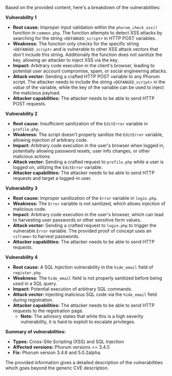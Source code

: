 Based on the provided content, here's a breakdown of the vulnerabilities:

**Vulnerability 1**
*   **Root cause:** Improper input validation within the `phorum_check_xss()` function in `common.php`. The function attempts to detect XSS attacks by searching for the string `<DEFANGED_script>` in HTTP POST variables.
*   **Weakness:** The function only checks for the specific string `<DEFANGED_script>` and is vulnerable to other XSS attack vectors that don't include this string. Additionally the function does not sanitize the key, allowing an attacker to inject XSS via the key.
*   **Impact:** Arbitrary code execution in the client's browser, leading to potential user account compromise, spam, or social engineering attacks.
*  **Attack vector:** Sending a crafted HTTP POST variable to any Phorum script. The attacker needs to include the string `<DEFANGED_script>` in the *value* of the variable, while the key of the variable can be used to inject the malicious payload.
*   **Attacker capabilities:** The attacker needs to be able to send HTTP POST requests.

**Vulnerability 2**
*   **Root cause:** Insufficient sanitization of the `EditError` variable in `profile.php`.
*   **Weakness:** The script doesn't properly sanitize the `EditError` variable, allowing injection of arbitrary code.
*   **Impact:** Arbitrary code execution in the user's browser when logged in, potentially allowing password resets, user info changes, or other malicious actions.
*   **Attack vector:** Sending a crafted request to `profile.php` while a user is logged on, utilizing the `EditError` variable.
*   **Attacker capabilities:**  The attacker needs to be able to send HTTP requests and target a logged-in user.

**Vulnerability 3**
*   **Root cause:** Improper sanitization of the `Error` variable in `login.php`.
*   **Weakness:** The `Error` variable is not sanitized, which allows injection of malicious code.
*   **Impact:** Arbitrary code execution in the user's browser, which can lead to harvesting user passwords or other sensitive form values.
*   **Attack vector:** Sending a crafted request to `login.php` to trigger the vulnerable `Error` variable. The provided proof of concept uses an `<iframe>` to harvest passwords.
*   **Attacker capabilities:**  The attacker needs to be able to send HTTP requests.

**Vulnerability 4**
*   **Root cause:** A SQL Injection vulnerability in the `hide_email` field of `register.php`.
*   **Weakness:** The `hide_email` field is not properly sanitized before being used in a SQL query.
*  **Impact:** Potential execution of arbitrary SQL commands.
*   **Attack vector:** Injecting malicious SQL code via the `hide_email` field during registration.
*   **Attacker capabilities:** The attacker needs to be able to send HTTP requests to the registration page.
    *   **Note:** The advisory states that while this is a high severity vulnerability, it is hard to exploit to escalate privileges.

**Summary of vulnerabilities:**
*   **Types:** Cross-Site Scripting (XSS) and SQL Injection
*   **Affected versions:** Phorum versions <= 3.4.5
*   **Fix:** Phorum version 3.4.6 and 5.0.2alpha.

The provided information gives a detailed description of the vulnerabilities which goes beyond the generic CVE description.